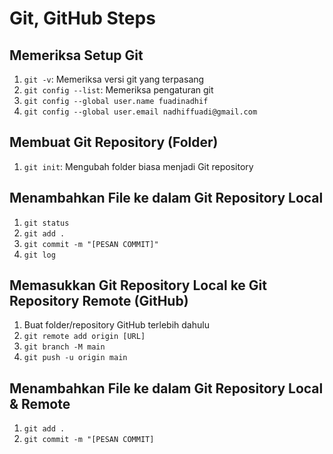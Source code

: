 # Git, GitHub Steps

## Memeriksa Setup Git

1. `git -v`: Memeriksa versi git yang terpasang
2. `git config --list`: Memeriksa pengaturan git
3. `git config --global user.name fuadinadhif`
4. `git config --global user.email nadhiffuadi@gmail.com`

## Membuat Git Repository (Folder)

1. `git init`: Mengubah folder biasa menjadi Git repository

## Menambahkan File ke dalam Git Repository Local

1. `git status`
2. `git add .`
3. `git commit -m "[PESAN COMMIT]"`
4. `git log`

## Memasukkan Git Repository Local ke Git Repository Remote (GitHub)

1. Buat folder/repository GitHub terlebih dahulu
2. `git remote add origin [URL]`
3. `git branch -M main`
4. `git push -u origin main`

## Menambahkan File ke dalam Git Repository Local & Remote

1. `git add .`
2. `git commit -m "[PESAN COMMIT]`
